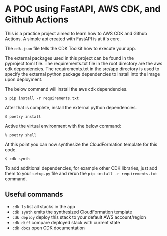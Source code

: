 
# A POC using FastAPI, AWS CDK, and Github Actions

This is a practice project aimed to learn how to AWS CDK and Github Actions. A simple api created with FastAPI is at it's core.

The `cdk.json` file tells the CDK Toolkit how to execute your app.

The external packages used in this project can be found in the pyproject.toml file. The requirements.txt file in the root directory are the aws cdk dependencies. The requirements.txt in the src/app directory is used to specify the external python package dependencies to install into the image upon deployment.

The below command will install the aws cdk dependencies.
```
$ pip install -r requirements.txt
```

After that is complete, install the external python dependencies.

```
$ poetry install
```

Active the virtual environment with the below command:

```
% poetry shell
```

At this point you can now synthesize the CloudFormation template for this code.

```
$ cdk synth
```

To add additional dependencies, for example other CDK libraries, just add
them to your `setup.py` file and rerun the `pip install -r requirements.txt`
command.

## Useful commands

 * `cdk ls`          list all stacks in the app
 * `cdk synth`       emits the synthesized CloudFormation template
 * `cdk deploy`      deploy this stack to your default AWS account/region
 * `cdk diff`        compare deployed stack with current state
 * `cdk docs`        open CDK documentation